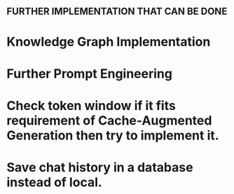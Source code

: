 ## FURTHER IMPLEMENTATION THAT CAN BE DONE

# Knowledge Graph Implementation
# Further Prompt Engineering
# Check token window if it fits requirement of Cache-Augmented Generation then try to implement it.
# Save chat history in a database instead of local.
